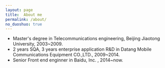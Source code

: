 ```yaml
---
layout: page
title:  About me 
permalink: /about/
no_duoshuo: true
---
```

 - Master's degree in Telecommunications engineering, Beijing Jiaotong University, 2003~2009.
 - 2 years SQA, 3 years enterprise application R&D in Datang Mobile Communications Equipment CO.,LTD., 2009~2014.
 - Senior Front end enginner in Baidu, Inc. , 2014~now.


